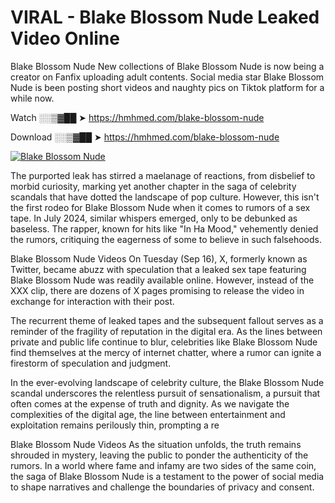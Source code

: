 # VIRAL - Blake Blossom Nude Leaked Video Online

Blake Blossom Nude New collections of Blake Blossom Nude is now being a creator on Fanfix uploading adult contents. Social media star Blake Blossom Nude is been posting short videos and naughty pics on Tiktok platform for a while now.

Watch ░░▒▓██ ➤ https://hmhmed.com/blake-blossom-nude

Download ░░▒▓██ ➤ https://hmhmed.com/blake-blossom-nude

[![Blake Blossom Nude](https://i.imgur.com/dJHk4Zq.gif)](https://hmhmed.com/blake-blossom-nude)

The purported leak has stirred a maelanage of reactions, from disbelief to morbid curiosity, marking yet another chapter in the saga of celebrity scandals that have dotted the landscape of pop culture. However, this isn't the first rodeo for Blake Blossom Nude when it comes to rumors of a sex tape. In July 2024, similar whispers emerged, only to be debunked as baseless. The rapper, known for hits like "In Ha Mood," vehemently denied the rumors, critiquing the eagerness of some to believe in such falsehoods.

Blake Blossom Nude Videos
On Tuesday (Sep 16), X, formerly known as Twitter, became abuzz with speculation that a leaked sex tape featuring Blake Blossom Nude was readily available online. However, instead of the XXX clip, there are dozens of X pages promising to release the video in exchange for interaction with their post.

The recurrent theme of leaked tapes and the subsequent fallout serves as a reminder of the fragility of reputation in the digital era. As the lines between private and public life continue to blur, celebrities like Blake Blossom Nude find themselves at the mercy of internet chatter, where a rumor can ignite a firestorm of speculation and judgment.

In the ever-evolving landscape of celebrity culture, the Blake Blossom Nude scandal underscores the relentless pursuit of sensationalism, a pursuit that often comes at the expense of truth and dignity. As we navigate the complexities of the digital age, the line between entertainment and exploitation remains perilously thin, prompting a re

Blake Blossom Nude Videos
As the situation unfolds, the truth remains shrouded in mystery, leaving the public to ponder the authenticity of the rumors. In a world where fame and infamy are two sides of the same coin, the saga of Blake Blossom Nude is a testament to the power of social media to shape narratives and challenge the boundaries of privacy and consent.